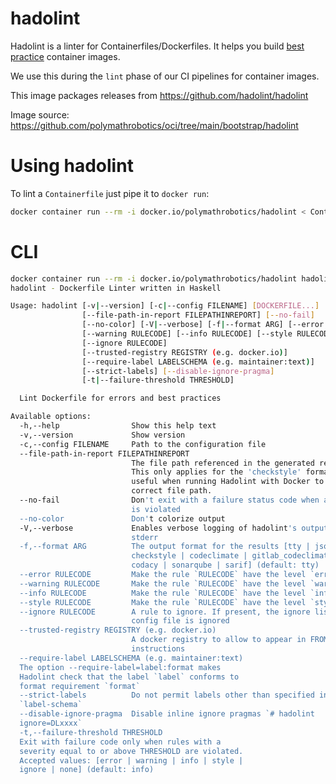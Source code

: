 # hadolint

Hadolint is a linter for Containerfiles/Dockerfiles. It helps you build [best practice](https://docs.docker.com/develop/develop-images/dockerfile_best-practices/) container images. 

We use this during the `lint` phase of our CI pipelines for container images.

This image packages releases from https://github.com/hadolint/hadolint

Image source: https://github.com/polymathrobotics/oci/tree/main/bootstrap/hadolint

# Using hadolint

To lint a `Containerfile` just pipe it to `docker run`:

```bash
docker container run --rm -i docker.io/polymathrobotics/hadolint < Containerfile
```

# CLI

```bash
docker container run --rm -i docker.io/polymathrobotics/hadolint hadolint --help
hadolint - Dockerfile Linter written in Haskell

Usage: hadolint [-v|--version] [-c|--config FILENAME] [DOCKERFILE...]
                [--file-path-in-report FILEPATHINREPORT] [--no-fail]
                [--no-color] [-V|--verbose] [-f|--format ARG] [--error RULECODE]
                [--warning RULECODE] [--info RULECODE] [--style RULECODE]
                [--ignore RULECODE]
                [--trusted-registry REGISTRY (e.g. docker.io)]
                [--require-label LABELSCHEMA (e.g. maintainer:text)]
                [--strict-labels] [--disable-ignore-pragma]
                [-t|--failure-threshold THRESHOLD]

  Lint Dockerfile for errors and best practices

Available options:
  -h,--help                Show this help text
  -v,--version             Show version
  -c,--config FILENAME     Path to the configuration file
  --file-path-in-report FILEPATHINREPORT
                           The file path referenced in the generated report.
                           This only applies for the 'checkstyle' format and is
                           useful when running Hadolint with Docker to set the
                           correct file path.
  --no-fail                Don't exit with a failure status code when any rule
                           is violated
  --no-color               Don't colorize output
  -V,--verbose             Enables verbose logging of hadolint's output to
                           stderr
  -f,--format ARG          The output format for the results [tty | json |
                           checkstyle | codeclimate | gitlab_codeclimate | gnu |
                           codacy | sonarqube | sarif] (default: tty)
  --error RULECODE         Make the rule `RULECODE` have the level `error`
  --warning RULECODE       Make the rule `RULECODE` have the level `warning`
  --info RULECODE          Make the rule `RULECODE` have the level `info`
  --style RULECODE         Make the rule `RULECODE` have the level `style`
  --ignore RULECODE        A rule to ignore. If present, the ignore list in the
                           config file is ignored
  --trusted-registry REGISTRY (e.g. docker.io)
                           A docker registry to allow to appear in FROM
                           instructions
  --require-label LABELSCHEMA (e.g. maintainer:text)
  The option --require-label=label:format makes
  Hadolint check that the label `label` conforms to
  format requirement `format`
  --strict-labels          Do not permit labels other than specified in
  `label-schema`
  --disable-ignore-pragma  Disable inline ignore pragmas `# hadolint
  ignore=DLxxxx`
  -t,--failure-threshold THRESHOLD
  Exit with failure code only when rules with a
  severity equal to or above THRESHOLD are violated.
  Accepted values: [error | warning | info | style |
  ignore | none] (default: info)
```
